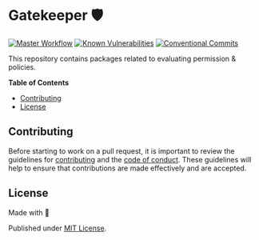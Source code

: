 # Gatekeeper 🛡️

[![Master Workflow][workflow-src]][workflow-href]
[![Known Vulnerabilities][snyk-src]][snyk-href]
[![Conventional Commits][conventional-src]][conventional-href]

This repository contains packages related to evaluating permission & policies.

**Table of Contents**
- [Contributing](#contributing)
- [License](#license)

## Contributing

Before starting to work on a pull request, it is important to review the guidelines for
[contributing](./CONTRIBUTING.md) and the [code of conduct](./CODE_OF_CONDUCT.md).
These guidelines will help to ensure that contributions are made effectively and are accepted.

## License

Made with 💚

Published under [MIT License](./LICENSE).

[workflow-src]: https://github.com/PrivateAIM/policy/actions/workflows/main.yml/badge.svg
[workflow-href]: https://github.com/PrivateAim/policy
[snyk-src]: https://snyk.io/test/github/PrivateAim/policy/badge.svg?targetFile=package.json
[snyk-href]: https://snyk.io/test/github/PrivateAim/policy?targetFile=package.json
[conventional-src]: https://img.shields.io/badge/Conventional%20Commits-1.0.0-%23FE5196?logo=conventionalcommits&logoColor=white
[conventional-href]: https://conventionalcommits.org
